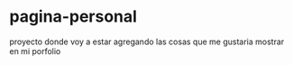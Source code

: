 # pagina-personal
 proyecto donde voy a estar agregando las cosas que me gustaria mostrar en mi porfolio
